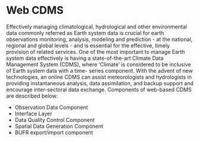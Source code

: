 
# Web CDMS
Effectively managing climatological, hydrological and other environmental data commonly
referred as Earth system data is crucial for earth observations monitoring, analysis,
modeling and prediction - at the national, regional and global levels - and is essential for the
effective, timely provision of related services. One of the most important to manage Earth
system data effectively is having a state-of-the-art Climate Data Management System
(CDMS), where ‘Climate’ is considered to be inclusive of Earth system data with a time-
series component.
With the advent of new technologies, an online CDMS can assist meteorologists and
hydrologists in providing instantaneous analysis, data assimilation, and backup support and
encourage inter-sectoral data exchange. Components of web-based CDMS are described
below:

- Observation Data Component
- Interface Layer
- Data Quality Control Component
- Spatial Data Generation Component
- BUFR export/import component
